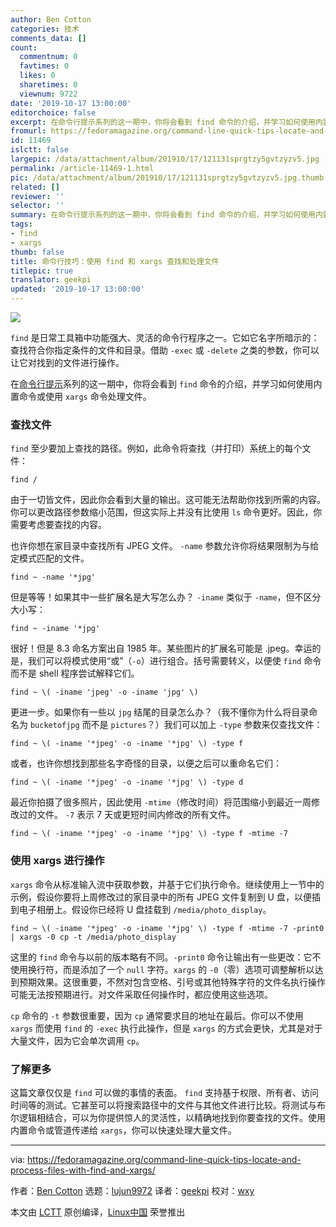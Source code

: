 ```yaml
---
author: Ben Cotton
categories: 技术
comments_data: []
count:
  commentnum: 0
  favtimes: 0
  likes: 0
  sharetimes: 0
  viewnum: 9722
date: '2019-10-17 13:00:00'
editorchoice: false
excerpt: 在命令行提示系列的这一期中，你将会看到 find 命令的介绍，并学习如何使用内置命令或使用 xargs 命令处理文件。
fromurl: https://fedoramagazine.org/command-line-quick-tips-locate-and-process-files-with-find-and-xargs/
id: 11469
islctt: false
largepic: /data/attachment/album/201910/17/121131sprgtzy5gvtzyzv5.jpg
permalink: /article-11469-1.html
pic: /data/attachment/album/201910/17/121131sprgtzy5gvtzyzv5.jpg.thumb.jpg
related: []
reviewer: ''
selector: ''
summary: 在命令行提示系列的这一期中，你将会看到 find 命令的介绍，并学习如何使用内置命令或使用 xargs 命令处理文件。
tags:
- find
- xargs
thumb: false
title: 命令行技巧：使用 find 和 xargs 查找和处理文件
titlepic: true
translator: geekpi
updated: '2019-10-17 13:00:00'
---
```


![](/data/attachment/album/201910/17/121131sprgtzy5gvtzyzv5.jpg)


`find` 是日常工具箱中功能强大、灵活的命令行程序之一。它如它名字所暗示的：查找符合你指定条件的文件和目录。借助 `-exec` 或 `-delete` 之类的参数，你可以让它对找到的文件进行操作。


在[命令行提示](https://fedoramagazine.org/?s=command+line+quick+tips)系列的这一期中，你将会看到 `find` 命令的介绍，并学习如何使用内置命令或使用 `xargs` 命令处理文件。


### 查找文件


`find` 至少要加上查找的路径。例如，此命令将查找（并打印）系统上的每个文件：



```
find /
```

由于一切皆文件，因此你会看到大量的输出。这可能无法帮助你找到所需的内容。你可以更改路径参数缩小范围，但这实际上并没有比使用 `ls` 命令更好。因此，你需要考虑要查找的内容。


也许你想在家目录中查找所有 JPEG 文件。 `-name` 参数允许你将结果限制为与给定模式匹配的文件。



```
find ~ -name '*jpg'
```

但是等等！如果其中一些扩展名是大写怎么办？ `-iname` 类似于 `-name`，但不区分大小写：



```
find ~ -iname '*jpg'
```

很好！但是 8.3 命名方案出自 1985 年。某些图片的扩展名可能是 .jpeg。幸运的是，我们可以将模式使用“或”（`-o`）进行组合。括号需要转义，以便使 `find` 命令而不是 shell 程序尝试解释它们。



```
find ~ \( -iname 'jpeg' -o -iname 'jpg' \)
```

更进一步。如果你有一些以 `jpg` 结尾的目录怎么办？（我不懂你为什么将目录命名为 `bucketofjpg` 而不是 `pictures`？）我们可以加上 `-type` 参数来仅查找文件：



```
find ~ \( -iname '*jpeg' -o -iname '*jpg' \) -type f
```

或者，也许你想找到那些名字奇怪的目录，以便之后可以重命名它们：



```
find ~ \( -iname '*jpeg' -o -iname '*jpg' \) -type d
```

最近你拍摄了很多照片，因此使用 `-mtime`（修改时间）将范围缩小到最近一周修改过的文件。 `-7` 表示 7 天或更短时间内修改的所有文件。



```
find ~ \( -iname '*jpeg' -o -iname '*jpg' \) -type f -mtime -7
```

### 使用 xargs 进行操作


`xargs` 命令从标准输入流中获取参数，并基于它们执行命令。继续使用上一节中的示例，假设你要将上周修改过的家目录中的所有 JPEG 文件复制到 U 盘，以便插到电子相册上。假设你已经将 U 盘挂载到 `/media/photo_display`。



```
find ~ \( -iname '*jpeg' -o -iname '*jpg' \) -type f -mtime -7 -print0 | xargs -0 cp -t /media/photo_display
```

这里的 `find` 命令与以前的版本略有不同。`-print0` 命令让输出有一些更改：它不使用换行符，而是添加了一个 `null` 字符。`xargs` 的 `-0`（零）选项可调整解析以达到预期效果。这很重要，不然对包含空格、引号或其他特殊字符的文件名执行操作可能无法按预期进行。对文件采取任何操作时，都应使用这些选项。


`cp` 命令的 `-t` 参数很重要，因为 `cp` 通常要求目的地址在最后。你可以不使用 `xargs` 而使用 `find` 的 `-exec` 执行此操作，但是 `xargs` 的方式会更快，尤其是对于大量文件，因为它会单次调用 `cp`。


### 了解更多


这篇文章仅仅是 `find` 可以做的事情的表面。 `find` 支持基于权限、所有者、访问时间等的测试。它甚至可以将搜索路径中的文件与其他文件进行比较。将测试与布尔逻辑相结合，可以为你提供惊人的灵活性，以精确地找到你要查找的文件。使用内置命令或管道传递给 `xargs`，你可以快速处理大量文件。




---


via: <https://fedoramagazine.org/command-line-quick-tips-locate-and-process-files-with-find-and-xargs/>


作者：[Ben Cotton](https://fedoramagazine.org/author/bcotton/) 选题：[lujun9972](https://github.com/lujun9972) 译者：[geekpi](https://github.com/geekpi) 校对：[wxy](https://github.com/wxy)


本文由 [LCTT](https://github.com/LCTT/TranslateProject) 原创编译，[Linux中国](https://linux.cn/) 荣誉推出